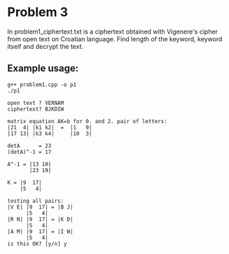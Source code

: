 # Problem 3

In problem1_ciphertext.txt is a ciphertext obtained with Vigenere's cipher from open text on Croatian language. Find length of the keyword, keyword itself and decrypt the text.

## Example usage:

```
g++ problem1.cpp -o p1
./p1

open text ? VERNAM
ciphertext? BJKDIW	

matrix equation AK=b for 0. and 2. pair of letters:
|21  4| |k1 k2|  =  |1   9|
|17 13| |k3 k4|     |10  3|

detA      = 23
(detA)^-1 = 17

A^-1 = |13 10|
       |23 19|

K = |9  17|
    |5   4|

testing all pairs:
|V E| |9  17| = |B J|
      |5   4|
|R N| |9  17| = |K D|
      |5   4|
|A M| |9  17| = |I W|
      |5   4|
is this OK? [y/n] y

```
